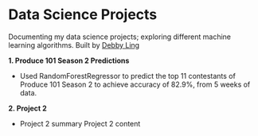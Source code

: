 # Data Science Projects

Documenting my data science projects; exploring different machine learning algorithms. Built by [Debby Ling](https://www.linkedin.com/in/debby-ling-74944226/)

**1. Produce 101 Season 2 Predictions**
- Used RandomForestRegressor to predict the top 11 contestants of Produce 101 Season 2 to achieve accuracy of 82.9%, from 5 weeks of data.

**2. Project 2**
- Project 2 summary
Project 2 content  
